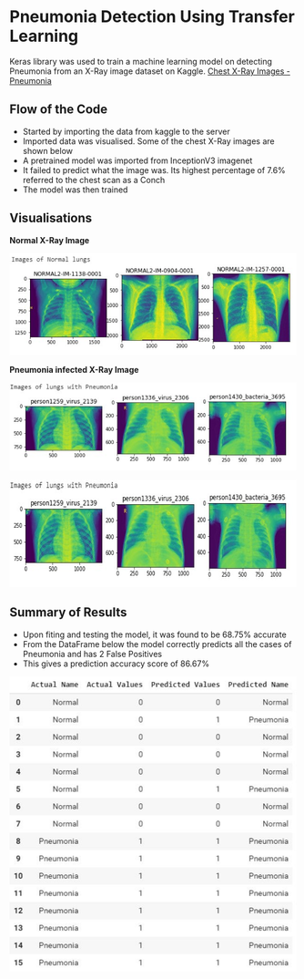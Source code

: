 # **Pneumonia Detection Using Transfer Learning**
Keras library was used to train a machine learning model on detecting Pneumonia from an X-Ray image dataset on Kaggle. [Chest X-Ray Images - Pneumonia](https://www.kaggle.com/paultimothymooney/chest-xray-pneumonia)

## Flow of the Code

- Started by importing the data from kaggle to the server 
- Imported data was visualised. Some of the chest X-Ray images are shown below
- A pretrained model was imported from InceptionV3 imagenet
- It failed to predict what the image was. Its highest percentage of 7.6% referred to the chest scan as a Conch
- The model was then trained 

## Visualisations
**Normal X-Ray Image**

![Normal](https://github.com/jonokay1/MakeMoneyWithMachineLearning/blob/master/Week%204/Images/normalx_ray.jpg)

**Pneumonia infected X-Ray Image**

![Pneumonia](https://github.com/jonokay1/MakeMoneyWithMachineLearning/blob/master/Week%204/Images/pneumoniax_ray.jpg)

<p align="center">
  <img width="615" height="188" src="https://github.com/jonokay1/MakeMoneyWithMachineLearning/blob/master/Week%204/Images/pneumoniax_ray.jpg">
</p>

## Summary of Results
- Upon fiting and testing the model, it was found to be 68.75% accurate
- From the DataFrame below the model correctly predicts all the cases of Pneumonia and has 2 False Positives
- This gives a prediction accuracy score of 86.67%

![validation](https://github.com/jonokay1/MakeMoneyWithMachineLearning/blob/master/Week%204/Images/PneumoniaDataFrame.JPG) 


